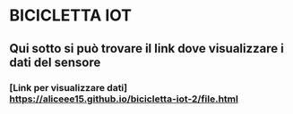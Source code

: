 # BICICLETTA IOT
## Qui sotto si può trovare il link dove visualizzare i dati del sensore 

### [Link per visualizzare dati] https://aliceee15.github.io/bicicletta-iot-2/file.html
